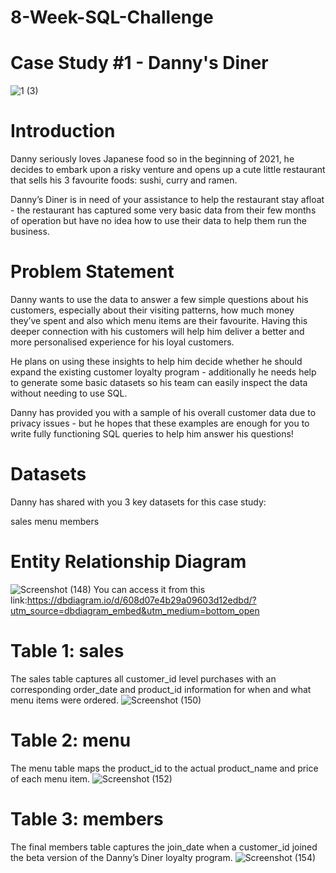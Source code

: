 # 8-Week-SQL-Challenge
# Case Study #1 - Danny's Diner
![1 (3)](https://user-images.githubusercontent.com/78970792/131291096-a6a7cd37-60cc-44fc-bd5e-50ef55c0eca7.png)
# Introduction
Danny seriously loves Japanese food so in the beginning of 2021, he decides to embark upon a risky venture and opens up a cute little restaurant that sells his 3 favourite foods: sushi, curry and ramen.

Danny’s Diner is in need of your assistance to help the restaurant stay afloat - the restaurant has captured some very basic data from their few months of operation but have no idea how to use their data to help them run the business.
# Problem Statement
Danny wants to use the data to answer a few simple questions about his customers, especially about their visiting patterns, how much money they’ve spent and also which menu items are their favourite. Having this deeper connection with his customers will help him deliver a better and more personalised experience for his loyal customers.

He plans on using these insights to help him decide whether he should expand the existing customer loyalty program - additionally he needs help to generate some basic datasets so his team can easily inspect the data without needing to use SQL.

Danny has provided you with a sample of his overall customer data due to privacy issues - but he hopes that these examples are enough for you to write fully functioning SQL queries to help him answer his questions!
# Datasets
Danny has shared with you 3 key datasets for this case study:

sales
menu
members

# Entity Relationship Diagram
![Screenshot (148)](https://user-images.githubusercontent.com/78970792/131291531-df5c24a7-28bf-478e-8601-1828b7f228f3.png)
You can access it from this link:https://dbdiagram.io/d/608d07e4b29a09603d12edbd/?utm_source=dbdiagram_embed&utm_medium=bottom_open

# Table 1: sales
The sales table captures all customer_id level purchases with an corresponding order_date and product_id information for when and what menu items were ordered.
![Screenshot (150)](https://user-images.githubusercontent.com/78970792/131291789-7f6fa9ee-f659-481d-abcc-40dcd0e345ec.png)

# Table 2: menu
The menu table maps the product_id to the actual product_name and price of each menu item.
![Screenshot (152)](https://user-images.githubusercontent.com/78970792/131291883-2be9f3f1-aeca-45bc-8cd9-65c2c3166250.png)

# Table 3: members
The final members table captures the join_date when a customer_id joined the beta version of the Danny’s Diner loyalty program.
![Screenshot (154)](https://user-images.githubusercontent.com/78970792/131292005-40fa1e00-fb49-4f2f-885e-d9ae30276ff5.png)
